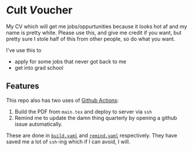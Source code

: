 # *C*ult *V*oucher

My CV which will get me jobs/oppurtunities because it looks hot af and my name is pretty white.
Please use this, and give me credit if you want, but pretty sure I stole half of this from other people, so do what you want.

I've use this to

- apply for some jobs that never got back to me
- get into grad school

## Features

This repo also has two uses of [Github Actions](https://github.com/features/actions):

1.  Build the PDF from `main.tex` and deploy to server via `ssh`
2.  Remind me to update the damn thing quarterly by opening a github issue automatically.

These are done in [`build.yaml`](./.github/workflows/build.yaml) and [`remind.yaml`](./.github/workflows/remind.yaml) respectively.
They have saved me a lot of `ssh`-ing which if I can avoid, I will.
